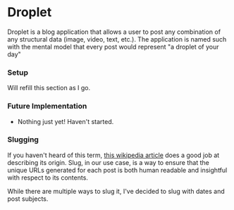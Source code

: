 Droplet
=======

Droplet is a blog application that allows a user to post any combination of any structural data (image, video, text, etc.).
The application is named such with the mental model that every post would represent "a droplet of your day"

### Setup

Will refill this section as I go.

### Future Implementation

- Nothing just yet! Haven't started.

### Slugging

If you haven't heard of this term, [this wikipedia article](https://en.wikipedia.org/wiki/Slug_(publishing)) does a good job at describing its origin. Slug, in our use case, is a way to ensure that the unique URLs generated for each post is both human readable and insightful with respect to its contents.

While there are multiple ways to slug it, I've decided to slug with dates and post subjects.
